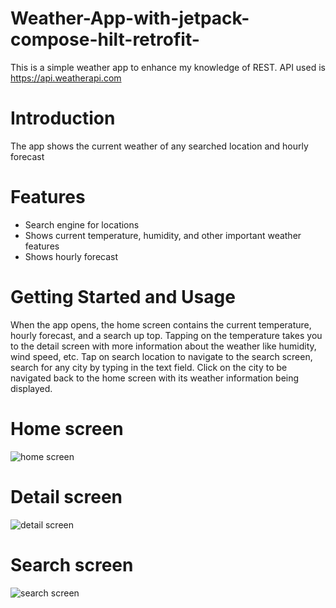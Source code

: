 # Weather-App-with-jetpack-compose-hilt-retrofit-
This is a simple weather app to enhance my knowledge of REST. API used is https://api.weatherapi.com

# Introduction
The app shows the current weather of any searched location and hourly forecast

# Features
- Search engine for locations
- Shows current temperature, humidity, and other important weather features
- Shows hourly forecast

# Getting Started and Usage
When the app opens, the home screen contains the current temperature, hourly forecast, and a search up top. Tapping on the temperature takes you to the detail screen with more information about the weather like humidity, wind speed, etc. Tap on search location to navigate to the search screen, search for any city by typing in the text field. Click on the city to be navigated back to the home screen with its weather information being displayed.

# Home screen
![home screen](https://github.com/ThreeLines-del/Weather-App-with-jetpack-compose-hilt-retrofit-/assets/79729589/ecbb4955-ea53-46fb-8d19-feb0fa421e9a)

# Detail screen
![detail screen](https://github.com/ThreeLines-del/Weather-App-with-jetpack-compose-hilt-retrofit-/assets/79729589/9f99a189-0cba-4c54-87d1-a05a74b53564)

# Search screen
![search screen](https://github.com/ThreeLines-del/Weather-App-with-jetpack-compose-hilt-retrofit-/assets/79729589/049597b4-e232-40b9-99e0-6cef6f029ef9)
